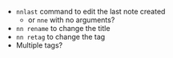 -   `nnlast` command to edit the last note created
    -   or `nne` with no arguments?
-   `nn rename` to change the title
-   `nn retag` to change the tag
-   Multiple tags?

